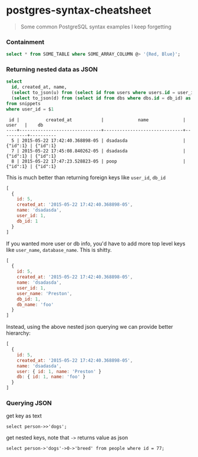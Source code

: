 # postgres-syntax-cheatsheet

> Some common PostgreSQL syntax examples I keep forgetting

### Containment

```sql
select * from SOME_TABLE where SOME_ARRAY_COLUMN @> '{Red, Blue}';
```

### Returning nested data as JSON

```sql
select
  id, created_at, name,
  (select to_json(u) from (select id from users where users.id = user_id) as u) as user,
  (select to_json(d) from (select id from dbs where dbs.id = db_id) as d) as db
from snippets
where user_id = $1
```

```
 id |          created_at           |             name             |   user   |    db
----+-------------------------------+------------------------------+----------+----------
  5 | 2015-05-22 17:42:40.368898-05 | dsadasda                     | {"id":1} | {"id":1}
  7 | 2015-05-22 17:45:08.840262-05 | dsadasda                     | {"id":1} | {"id":1}
  8 | 2015-05-22 17:47:23.528823-05 | poop                         | {"id":1} | {"id":1}
```

This is much better than returning foreign keys like `user_id`, `db_id`

```js
[
  { 
    id: 5, 
    created_at: '2015-05-22 17:42:40.368898-05', 
    name: 'dsadasda', 
    user_id: 1, 
    db_id: 1 
  }
]
```

If you wanted more user or db info, you'd have to add more top level keys like `user_name`, `database_name`. This is shitty.

```js
[
  { 
    id: 5, 
    created_at: '2015-05-22 17:42:40.368898-05', 
    name: 'dsadasda', 
    user_id: 1, 
    user_name: 'Preston', 
    db_id: 1, 
    db_name: 'foo' 
  }
]
```

Instead, using the above nested json querying we can provide better hierarchy:

```js
[
  { 
    id: 5, 
    created_at: '2015-05-22 17:42:40.368898-05', 
    name: 'dsadasda', 
    user: { id: 1, name: 'Preston' }
    db: { id: 1, name: 'foo' }
  }
]
```

### Querying JSON

get key as text

```
select person->>'dogs';
```

get nested keys, note that `->` returns value as json

```
select person->'dogs'->0->'breed' from people where id = 77;
```
